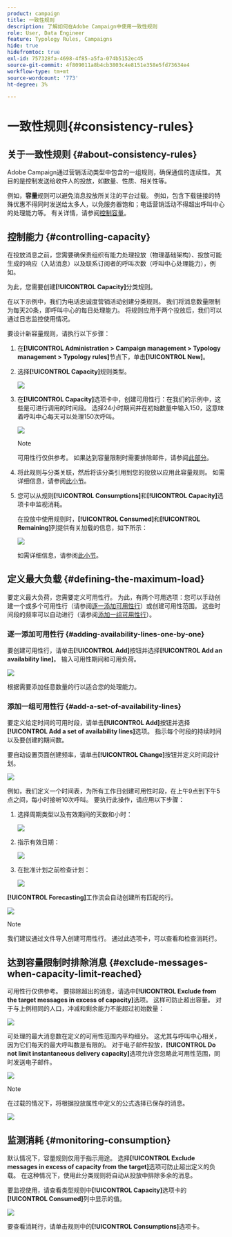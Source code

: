 ```yaml
---
product: campaign
title: 一致性规则
description: 了解如何在Adobe Campaign中使用一致性规则
role: User, Data Engineer
feature: Typology Rules, Campaigns
hide: true
hidefromtoc: true
exl-id: 757328fa-4698-4f85-a5fa-074b5152ec45
source-git-commit: 4f809011a8b4cb3803c4e8151e358e5fd73634e4
workflow-type: tm+mt
source-wordcount: '773'
ht-degree: 3%

---
```


# 一致性规则{#consistency-rules}

## 关于一致性规则 {#about-consistency-rules}

Adobe Campaign通过营销活动类型中包含的一组规则，确保通信的连续性。 其目的是控制发送给收件人的投放，如数量、性质、相关性等。

例如，**容量**&#x200B;规则可以避免消息投放所关注的平台过载。 例如，包含下载链接的特殊优惠不得同时发送给太多人，以免服务器饱和；电话营销活动不得超出呼叫中心的处理能力等。 有关详情，请参阅[控制容量](#controlling-capacity)。

## 控制能力 {#controlling-capacity}

在投放消息之前，您需要确保贵组织有能力处理投放（物理基础架构）、投放可能生成的响应（入站消息）以及联系订阅者的呼叫次数（呼叫中心处理能力），例如。

为此，您需要创建&#x200B;**[!UICONTROL Capacity]**&#x200B;分类规则。

在以下示例中，我们为电话忠诚度营销活动创建分类规则。 我们将消息数量限制为每天20条，即呼叫中心的每日处理能力。 将规则应用于两个投放后，我们可以通过日志监控使用情况。

要设计新容量规则，请执行以下步骤：

1. 在&#x200B;**[!UICONTROL Administration > Campaign management > Typology management > Typology rules]**&#x200B;节点下，单击&#x200B;**[!UICONTROL New]**。
1. 选择&#x200B;**[!UICONTROL Capacity]**&#x200B;规则类型。

   ![](assets/campaign_opt_create_capacity_01.png)

1. 在&#x200B;**[!UICONTROL Capacity]**&#x200B;选项卡中，创建可用性行：在我们的示例中，这些是可进行调用的时间段。 选择24小时期间并在初始数量中输入150，这意味着呼叫中心每天可以处理150次呼叫。

   ![](assets/campaign_opt_create_capacity_02.png)

   >[!NOTE]
   >
   >可用性行仅供参考。 如果达到容量限制时需要排除邮件，请参阅[此部分](#exclude-messages-when-capacity-limit-reached)。

1. 将此规则与分类关联，然后将该分类引用到您的投放以应用此容量规则。 如需详细信息，请参阅[此小节](applying-rules.md#applying-a-typology-to-a-delivery)。
1. 您可以从规则&#x200B;**[!UICONTROL Consumptions]**&#x200B;和&#x200B;**[!UICONTROL Capacity]**&#x200B;选项卡中监视消耗。

   在投放中使用规则时，**[!UICONTROL Consumed]**&#x200B;和&#x200B;**[!UICONTROL Remaining]**&#x200B;列提供有关加载的信息，如下所示：

   ![](assets/campaign_opt_create_capacity_03.png)

   如需详细信息，请参阅[此小节](#monitoring-consumption)。

## 定义最大负载 {#defining-the-maximum-load}

要定义最大负荷，您需要定义可用性行。 为此，有两个可用选项：您可以手动创建一个或多个可用性行（请参阅[逐一添加可用性行](#adding-availability-lines-one-by-one)）或创建可用性范围。 这些时间段的频率可以自动进行（请参阅[添加一组可用性行](#add-a-set-of-availability-lines)）。

### 逐一添加可用性行 {#adding-availability-lines-one-by-one}

要创建可用性行，请单击&#x200B;**[!UICONTROL Add]**&#x200B;按钮并选择&#x200B;**[!UICONTROL Add an availability line]**。 输入可用性期间和可用负荷。

![](assets/campaign_opt_create_capacity_02.png)

根据需要添加任意数量的行以适合您的处理能力。

### 添加一组可用性行 {#add-a-set-of-availability-lines}

要定义给定时间的可用时段，请单击&#x200B;**[!UICONTROL Add]**&#x200B;按钮并选择&#x200B;**[!UICONTROL Add a set of availability lines]**&#x200B;选项。 指示每个时段的持续时间以及要创建的期间数。

要自动设置页面创建频率，请单击&#x200B;**[!UICONTROL Change]**&#x200B;按钮并定义时间段计划。

![](assets/campaign_opt_create_capacity_07.png)

例如，我们定义一个时间表，为所有工作日创建可用性时段，在上午9点到下午5点之间，每小时接听10次呼叫。 要执行此操作，请应用以下步骤：

1. 选择周期类型以及有效期间的天数和小时：

   ![](assets/campaign_opt_create_capacity_08.png)

1. 指示有效日期：

   ![](assets/campaign_opt_create_capacity_09.png)

1. 在批准计划之前检查计划：

   ![](assets/campaign_opt_create_capacity_10.png)

**[!UICONTROL Forecasting]**&#x200B;工作流会自动创建所有匹配的行。

![](assets/campaign_opt_create_capacity_12.png)

>[!NOTE]
>
>我们建议通过文件导入创建可用性行。 通过此选项卡，可以查看和检查消耗行。

## 达到容量限制时排除消息 {#exclude-messages-when-capacity-limit-reached}

可用性行仅供参考。 要排除超出的消息，请选中&#x200B;**[!UICONTROL Exclude from the target messages in excess of capacity]**&#x200B;选项。 这样可防止超出容量。 对于与上例相同的人口，冲减和剩余能力不能超过初始数量：

![](assets/campaign_opt_create_capacity_04.png)

可处理的最大消息数在定义的可用性范围内平均细分。 这尤其与呼叫中心相关，因为它们每天的最大呼叫数是有限的。 对于电子邮件投放，**[!UICONTROL Do not limit instantaneous delivery capacity]**&#x200B;选项允许您忽略此可用性范围，同时发送电子邮件。

![](assets/campaign_opt_create_capacity_05.png)

>[!NOTE]
>
>在过载的情况下，将根据投放属性中定义的公式选择已保存的消息。

![](assets/campaign_opt_create_capacity_06.png)

## 监测消耗 {#monitoring-consumption}

默认情况下，容量规则仅用于指示用途。 选择&#x200B;**[!UICONTROL Exclude messages in excess of capacity from the target]**&#x200B;选项可防止超出定义的负载。 在这种情况下，使用此分类规则将自动从投放中排除多余的消息。

要监视使用，请查看类型规则中&#x200B;**[!UICONTROL Capacity]**&#x200B;选项卡的&#x200B;**[!UICONTROL Consumed]**&#x200B;列中显示的值。

![](assets/campaign_opt_create_capacity_04.png)

要查看消耗行，请单击规则中的&#x200B;**[!UICONTROL Consumptions]**&#x200B;选项卡。
